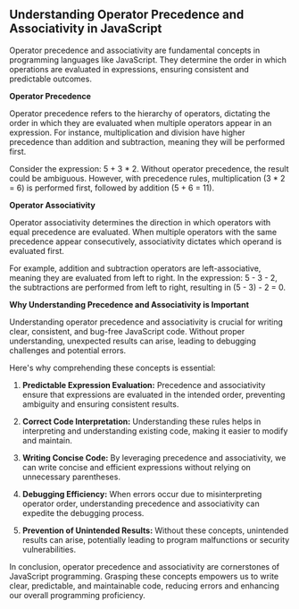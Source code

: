 ## Understanding Operator Precedence and Associativity in JavaScript

Operator precedence and associativity are fundamental concepts in programming languages like JavaScript. They determine the order in which operations are evaluated in expressions, ensuring consistent and predictable outcomes.

**Operator Precedence**

Operator precedence refers to the hierarchy of operators, dictating the order in which they are evaluated when multiple operators appear in an expression. For instance, multiplication and division have higher precedence than addition and subtraction, meaning they will be performed first.

Consider the expression: 5 + 3 * 2. Without operator precedence, the result could be ambiguous. However, with precedence rules, multiplication (3 * 2 = 6) is performed first, followed by addition (5 + 6 = 11).

**Operator Associativity**

Operator associativity determines the direction in which operators with equal precedence are evaluated. When multiple operators with the same precedence appear consecutively, associativity dictates which operand is evaluated first.

For example, addition and subtraction operators are left-associative, meaning they are evaluated from left to right. In the expression: 5 - 3 - 2, the subtractions are performed from left to right, resulting in (5 - 3) - 2 = 0.

**Why Understanding Precedence and Associativity is Important**

Understanding operator precedence and associativity is crucial for writing clear, consistent, and bug-free JavaScript code. Without proper understanding, unexpected results can arise, leading to debugging challenges and potential errors.

Here's why comprehending these concepts is essential:

1. **Predictable Expression Evaluation:** Precedence and associativity ensure that expressions are evaluated in the intended order, preventing ambiguity and ensuring consistent results.

2. **Correct Code Interpretation:** Understanding these rules helps in interpreting and understanding existing code, making it easier to modify and maintain.

3. **Writing Concise Code:** By leveraging precedence and associativity, we can write concise and efficient expressions without relying on unnecessary parentheses.

4. **Debugging Efficiency:** When errors occur due to misinterpreting operator order, understanding precedence and associativity can expedite the debugging process.

5. **Prevention of Unintended Results:** Without these concepts, unintended results can arise, potentially leading to program malfunctions or security vulnerabilities.

In conclusion, operator precedence and associativity are cornerstones of JavaScript programming. Grasping these concepts empowers us to write clear, predictable, and maintainable code, reducing errors and enhancing our overall programming proficiency.
